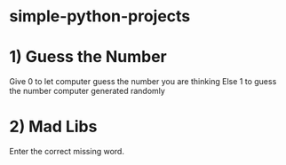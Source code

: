 # simple-python-projects

# 1) Guess the Number 
Give 0 to let computer guess the number you are thinking 
Else 1 to guess the number computer generated randomly

# 2) Mad Libs
Enter the correct missing word.
